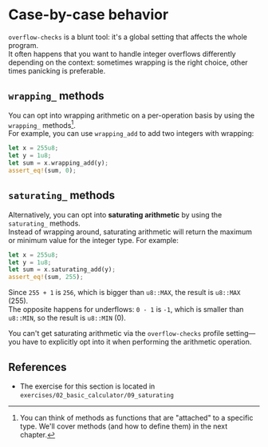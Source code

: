 # Case-by-case behavior

`overflow-checks` is a blunt tool: it's a global setting that affects the whole program.\
It often happens that you want to handle integer overflows differently depending on the context: sometimes
wrapping is the right choice, other times panicking is preferable.

## `wrapping_` methods

You can opt into wrapping arithmetic on a per-operation basis by using the `wrapping_` methods[^method].\
For example, you can use `wrapping_add` to add two integers with wrapping:

```rust
let x = 255u8;
let y = 1u8;
let sum = x.wrapping_add(y);
assert_eq!(sum, 0);
```

## `saturating_` methods

Alternatively, you can opt into **saturating arithmetic** by using the `saturating_` methods.\
Instead of wrapping around, saturating arithmetic will return the maximum or minimum value for the integer type.
For example:

```rust
let x = 255u8;
let y = 1u8;
let sum = x.saturating_add(y);
assert_eq!(sum, 255);
```

Since `255 + 1` is `256`, which is bigger than `u8::MAX`, the result is `u8::MAX` (255).\
The opposite happens for underflows: `0 - 1` is `-1`, which is smaller than `u8::MIN`, so the result is `u8::MIN` (0).

You can't get saturating arithmetic via the `overflow-checks` profile setting—you have to explicitly opt into it
when performing the arithmetic operation.

## References

- The exercise for this section is located in `exercises/02_basic_calculator/09_saturating`

[^method]: You can think of methods as functions that are "attached" to a specific type.
We'll cover methods (and how to define them) in the next chapter.
